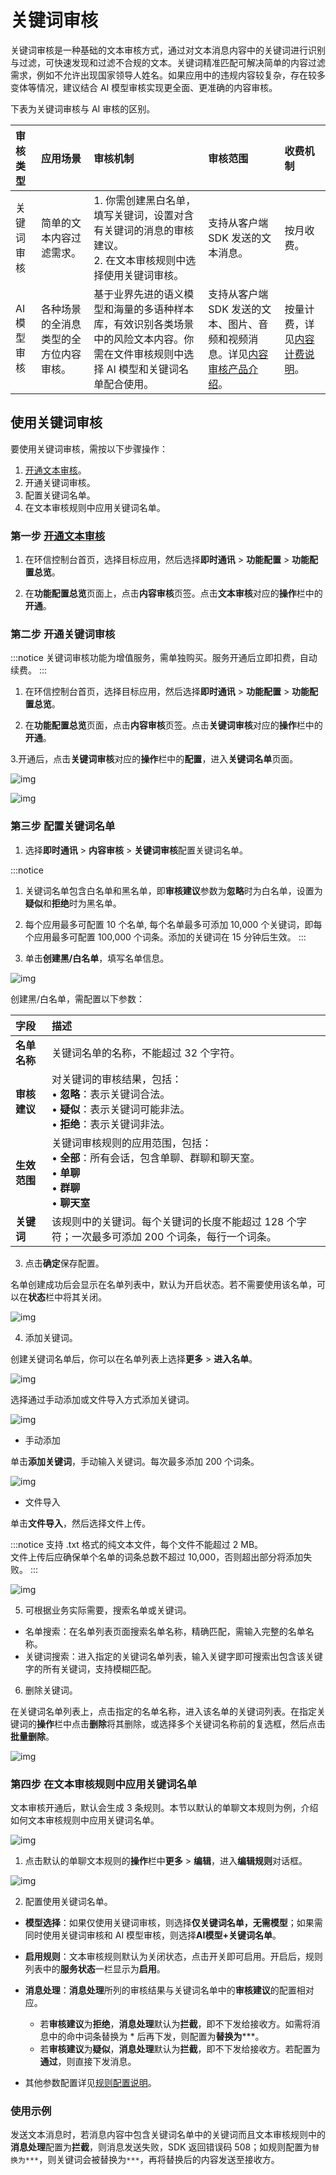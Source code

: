 # 关键词审核

关键词审核是一种基础的文本审核方式，通过对文本消息内容中的关键词进行识别与过滤，可快速发现和过滤不合规的文本。关键词精准匹配可解决简单的内容过滤需求，例如不允许出现国家领导人姓名。如果应用中的违规内容较复杂，存在较多变体等情况，建议结合 AI 模型审核实现更全面、更准确的内容审核。

下表为关键词审核与 AI 审核的区别。

| 审核类型     | 应用场景 | 审核机制 | 审核范围 | 收费机制    |
| :-------------- | :----- | :------- | :------- | :------------------ |
| 关键词审核       | 简单的文本内容过滤需求。  | 1. 你需创建黑白名单，填写关键词，设置对含有关键词的消息的审核建议。<br/> 2. 在文本审核规则中选择使用关键词审核。   | 支持从客户端 SDK 发送的文本消息。 | 按月收费。   |
| AI 模型审核 | 各种场景的全消息类型的全方位内容审核。 | 基于业界先进的语义模型和海量的多语种样本库，有效识别各类场景中的风险文本内容。你需在文件审核规则中选择 AI 模型和关键词名单配合使用。 | 支持从客户端 SDK 发送的文本、图片、音频和视频消息。详见[内容审核产品介绍](moderation_overview.html)。 | 按量计费，详见[内容计费说明](moderation_billing_domestic.html)。  |


## 使用关键词审核

要使用关键词审核，需按以下步骤操作：

1. [开通文本审核](moderation_enable.html)。
2. 开通关键词审核。
3. 配置关键词名单。
4. 在文本审核规则中应用关键词名单。

### 第一步 [开通文本审核](moderation_enable.html)

1. 在环信控制台首页，选择目标应用，然后选择**即时通讯** > **功能配置** > **功能配置总览**。

2. 在**功能配置总览**页面上，点击**内容审核**页签。点击**文本审核**对应的**操作**栏中的**开通**。

### 第二步 开通关键词审核

:::notice
关键词审核功能为增值服务，需单独购买。服务开通后立即扣费，自动续费。 
:::

1. 在环信控制台首页，选择目标应用，然后选择**即时通讯** > **功能配置** > **功能配置总览**。

2. 在**功能配置总览**页面，点击**内容审核**页签。点击**关键词审核**对应的**操作**栏中的**开通**。

3.开通后，点击**关键词审核**对应的**操作**栏中的**配置**，进入**关键词名单**页面。

![img](@static/images/moderation/keyword_enable.png)

![img](@static/images/moderation/keyword_keywordreview.png)

### 第三步 配置关键词名单

1. 选择**即时通讯** > **内容审核** > **关键词审核**配置关键词名单。

:::notice
1. 关键词名单包含白名单和黑名单，即**审核建议**参数为**忽略**时为白名单，设置为**疑似**和**拒绝**时为黑名单。
2. 每个应用最多可配置 10 个名单, 每个名单最多可添加 10,000 个关键词，即每个应用最多可配置 100,000 个词条。添加的关键词在 15 分钟后生效。
:::

2. 单击**创建黑/白名单**，填写名单信息。

![img](@static/images/moderation/keyword_create.png)

创建黑/白名单，需配置以下参数：

| 字段                 | 描述                                                         |
| :------------------- | :----------------------------------------------------------- |
| **名单名称**  | 关键词名单的名称，不能超过 32 个字符。             |
| **审核建议** | 对关键词的审核结果，包括：<br/> • **忽略**：表示关键词合法。<br/> • **疑似**：表示关键词可能非法。<br/> • **拒绝**：表示关键词非法。 |
| **生效范围**  | 关键词审核规则的应用范围，包括：<br/> • **全部**：所有会话，包含单聊、群聊和聊天室。<br/> • **单聊**<br/> • **群聊**<br/> • **聊天室** |
| **关键词**  | 该规则中的关键词。每个关键词的长度不能超过 128 个字符；一次最多可添加 200 个词条，每行一个词条。             |

3. 点击**确定**保存配置。

名单创建成功后会显示在名单列表中，默认为开启状态。若不需要使用该名单，可以在**状态**栏中将其关闭。

![img](@static/images/moderation/keyword_creationsuccess.png)

4. 添加关键词。

创建关键词名单后，你可以在名单列表上选择**更多** > **进入名单**。

![img](@static/images/moderation/keyword_creationsuccess.png)

选择通过手动添加或文件导入方式添加关键词。

![img](@static/images/moderation/keyword_addword.png)

- 手动添加

单击**添加关键词**，手动输入关键词。每次最多添加 200 个词条。

![img](@static/images/moderation/keyword_manualadd.png)

- 文件导入

单击**文件导入**，然后选择文件上传。

:::notice
支持 .txt 格式的纯文本文件，每个文件不能超过 2 MB。<br/>
文件上传后应确保单个名单的词条总数不超过 10,000，否则超出部分将添加失败。
:::

![img](@static/images/moderation/keyword_fileimport.png)

5. 可根据业务实际需要，搜索名单或关键词。

- 名单搜索：在名单列表页面搜索名单名称，精确匹配，需输入完整的名单名称。
- 关键词搜索：进入指定的关键词名单列表，输入关键字即可搜索出包含该关键字的所有关键词，支持模糊匹配。

6. 删除关键词。

在关键词名单列表上，点击指定的名单名称，进入该名单的关键词列表。在指定关键词的**操作**栏中点击**删除**将其删除，或选择多个关键词名称前的复选框，然后点击**批量删除**。

![img](@static/images/moderation/keyword_search_delete.png)

### 第四步 在文本审核规则中应用关键词名单

文本审核开通后，默认会生成 3 条规则。本节以默认的单聊文本规则为例，介绍如何文本审核规则中应用关键词名单。

![img](@static/images/moderation/keyword_rulelist.png)

1. 点击默认的单聊文本规则的**操作**栏中**更多** > **编辑**，进入**编辑规则**对话框。

![img](@static/images/moderation/keyword_singlechatrule.png)

2. 配置使用关键词名单。

- **模型选择**：如果仅使用关键词审核，则选择**仅关键词名单，无需模型**；如果需同时使用关键词审核和 AI 模型审核，则选择**AI模型+关键词名单**。

- **启用规则**：文本审核规则默认为关闭状态，点击开关即可启用。开启后，规则列表中的**服务状态**一栏显示为**启用**。
- **消息处理**：**消息处理**所列的审核结果与关键词名单中的**审核建议**的配置相对应。
  - 若**审核建议**为**拒绝**，**消息处理**默认为**拦截**，即不下发给接收方。如需将消息中的命中词条替换为 * 后再下发，则配置为**替换为*****。
  - 若**审核建议**为**疑似**，**消息处理**默认为**拦截**，即不下发给接收方。若配置为**通过**，则直接下发消息。
  
- 其他参数配置详见[规则配置说明](moderation_rule_config.html)。

### 使用示例

发送文本消息时，若消息内容中包含关键词名单中的关键词而且文本审核规则中的**消息处理**配置为**拦截**，则消息发送失败，SDK 返回错误码 508；如规则配置为`替换为***`，则关键词会被替换为`***`，再将替换后的内容发送至接收方。